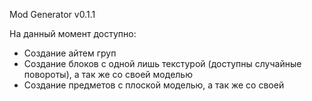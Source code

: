 Mod Generator v0.1.1

На данный момент доступно:
- Создание айтем груп
- Создание блоков с одной лишь текстурой (доступны случайные повороты), а так же со своей моделью
- Создание предметов с плоской моделью, а так же со своей